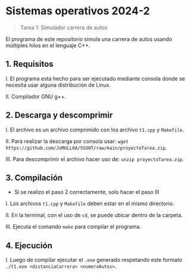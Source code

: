 # Sistemas operativos 2024-2
> Tarea 1: Simulador carrera de autos

El programa de este repositorio simula una carrera de autos usando múltiples hilos en el lenguaje C++.

## 1. Requisitos
I.  El programa esta hecho para ser ejecutado mediante consola donde se necesita usar alguna distribución de Linux.

II. Compilador GNU g++.

## 2. Descarga y descomprimir
I.   El archivo es un archivo comprimido con los archivo `t1.cpp` y `Makefile`.

II.  Para realizar la descarga por consola usar: `wget https://github.com/JoMULLOA/SSOOT/raw/main/proyectoTarea.zip`.

III. Para descomprimir el archivo hacer uso de: `unzip proyectoTarea.zip`.

## 3. Compilación 
- Si se realizo el paso 2 correctamente, solo hacer el paso III
  
I.   Los archivos `t1.cpp` y `Makefile` deben estar en el mismo directorio.

II.  En la terminal, con el uso de `cd`, se puede ubicar dentro de la carpeta.

III. Ejecuta el comando `make` para compilar el programa.

## 4. Ejecución
I. Luego de compilar ejecutar el `.exe` generado respetando este formato `./t1.exe <distanciaCarrera> <numeroAutos>`.
